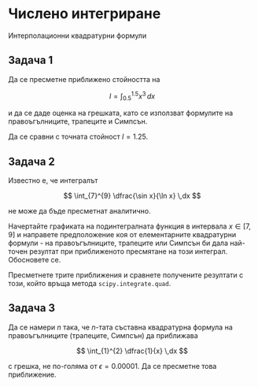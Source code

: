 
# Числено интегриране

Интерполационни квадратурни формули

## Задача 1

Да се пресметне приближено стойността на 

$$ I = \int_{0.5}^{1.5} x^3 \,dx $$

и да се даде оценка на грешката, като се използват формулите на правоъгълниците, трапеците и Симпсън. 

Да се сравни с точната стойност $I = 1.25$.

## Задача 2

Известно е, че интегралът

$$ \int_{7}^{9} \dfrac{\sin x}{\ln x} \,dx $$

не може да бъде пресметнат аналитично.

Начертайте графиката на подинтегралната функция в интервала $x \in [7, 9]$ и направете предположение коя от елементарните квадратурни формули - на правоъгълниците, трапеците или Симпсън би дала най-точен резултат при приближеното пресмятане на този интеграл. Обосновете се.

Пресметнете трите приближения и сравнете получените резултати с този, който връща метода `scipy.integrate.quad`.

## Задача 3

Да се намери $n$ така, че $n$-тата съставна квадратурна формула на правоъгълниците (трапеците, Симпсън) да приближава

$$ \int_{1}^{2} \dfrac{1}{x} \,dx $$

с грешка, не по-голяма от $\epsilon = 0.00001$. Да се пресметне това приближение.
